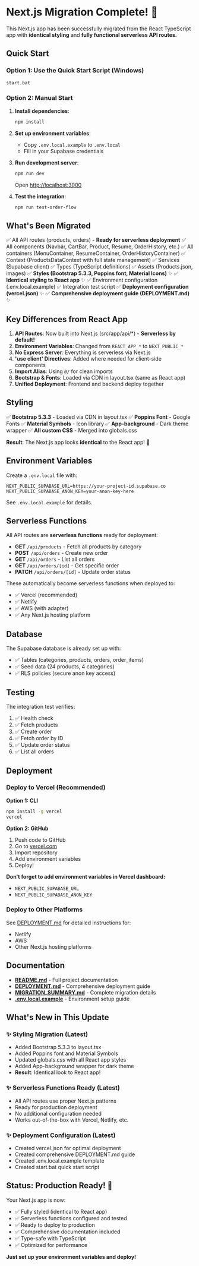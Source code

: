 # Next.js Migration Complete! 🎉

This Next.js app has been successfully migrated from the React TypeScript app with **identical styling** and **fully functional serverless API routes**.

## Quick Start

### Option 1: Use the Quick Start Script (Windows)
```bash
start.bat
```

### Option 2: Manual Start
1. **Install dependencies**:
   ```bash
   npm install
   ```

2. **Set up environment variables**:
   - Copy `.env.local.example` to `.env.local`
   - Fill in your Supabase credentials

3. **Run development server**:
   ```bash
   npm run dev
   ```
   Open [http://localhost:3000](http://localhost:3000)

4. **Test the integration**:
   ```bash
   npm run test-order-flow
   ```

## What's Been Migrated

✅ All API routes (products, orders) - **Ready for serverless deployment**
✅ All components (Navbar, CartBar, Product, Resume, OrderHistory, etc.)
✅ All containers (MenuContainer, ResumeContainer, OrderHistoryContainer)
✅ Context (ProductsDataContext with full state management)
✅ Services (Supabase client)
✅ Types (TypeScript definitions)
✅ Assets (Products.json, images)
✅ **Styles (Bootstrap 5.3.3, Poppins font, Material Icons)** ✨
✅ **Identical styling to React app** ✨
✅ Environment configuration (.env.local.example)
✅ Integration test script
✅ **Deployment configuration (vercel.json)** ✨
✅ **Comprehensive deployment guide (DEPLOYMENT.md)** ✨

## Key Differences from React App

1. **API Routes**: Now built into Next.js (src/app/api/*) - **Serverless by default!**
2. **Environment Variables**: Changed from `REACT_APP_*` to `NEXT_PUBLIC_*`
3. **No Express Server**: Everything is serverless via Next.js
4. **'use client' Directives**: Added where needed for client-side components
5. **Import Alias**: Using `@/` for clean imports
6. **Bootstrap & Fonts**: Loaded via CDN in layout.tsx (same as React app)
7. **Unified Deployment**: Frontend and backend deploy together

## Styling

✅ **Bootstrap 5.3.3** - Loaded via CDN in layout.tsx
✅ **Poppins Font** - Google Fonts
✅ **Material Symbols** - Icon library
✅ **App-background** - Dark theme wrapper
✅ **All custom CSS** - Merged into globals.css

**Result**: The Next.js app looks **identical** to the React app! 🎨

## Environment Variables

Create a `.env.local` file with:
```env
NEXT_PUBLIC_SUPABASE_URL=https://your-project-id.supabase.co
NEXT_PUBLIC_SUPABASE_ANON_KEY=your-anon-key-here
```

See `.env.local.example` for details.

## Serverless Functions

All API routes are **serverless functions** ready for deployment:

- **GET** `/api/products` - Fetch all products by category
- **POST** `/api/orders` - Create new order
- **GET** `/api/orders` - List all orders
- **GET** `/api/orders/[id]` - Get specific order
- **PATCH** `/api/orders/[id]` - Update order status

These automatically become serverless functions when deployed to:
- ✅ Vercel (recommended)
- ✅ Netlify
- ✅ AWS (with adapter)
- ✅ Any Next.js hosting platform

## Database

The Supabase database is already set up with:
- ✅ Tables (categories, products, orders, order_items)
- ✅ Seed data (24 products, 4 categories)
- ✅ RLS policies (secure anon key access)

## Testing

The integration test verifies:
1. ✅ Health check
2. ✅ Fetch products
3. ✅ Create order
4. ✅ Fetch order by ID
5. ✅ Update order status
6. ✅ List all orders

## Deployment

### Deploy to Vercel (Recommended)

**Option 1: CLI**
```bash
npm install -g vercel
vercel
```

**Option 2: GitHub**
1. Push code to GitHub
2. Go to [vercel.com](https://vercel.com)
3. Import repository
4. Add environment variables
5. Deploy!

**Don't forget to add environment variables in Vercel dashboard:**
- `NEXT_PUBLIC_SUPABASE_URL`
- `NEXT_PUBLIC_SUPABASE_ANON_KEY`

### Deploy to Other Platforms

See [DEPLOYMENT.md](DEPLOYMENT.md) for detailed instructions for:
- Netlify
- AWS
- Other Next.js hosting platforms

## Documentation

- **[README.md](README.md)** - Full project documentation
- **[DEPLOYMENT.md](DEPLOYMENT.md)** - Comprehensive deployment guide
- **[MIGRATION_SUMMARY.md](MIGRATION_SUMMARY.md)** - Complete migration details
- **[.env.local.example](.env.local.example)** - Environment setup guide

## What's New in This Update

### ✨ Styling Migration (Latest)
- Added Bootstrap 5.3.3 to layout.tsx
- Added Poppins font and Material Symbols
- Updated globals.css with all React app styles
- Added App-background wrapper for dark theme
- **Result**: Identical look to React app!

### ✨ Serverless Functions Ready (Latest)
- All API routes use proper Next.js patterns
- Ready for production deployment
- No additional configuration needed
- Works out-of-the-box with Vercel, Netlify, etc.

### ✨ Deployment Configuration (Latest)
- Created vercel.json for optimal deployment
- Created comprehensive DEPLOYMENT.md guide
- Created .env.local.example template
- Created start.bat quick start script

## Status: Production Ready! 🚀

Your Next.js app is now:
- ✅ Fully styled (identical to React app)
- ✅ Serverless functions configured and tested
- ✅ Ready to deploy to production
- ✅ Comprehensive documentation included
- ✅ Type-safe with TypeScript
- ✅ Optimized for performance

**Just set up your environment variables and deploy!**

